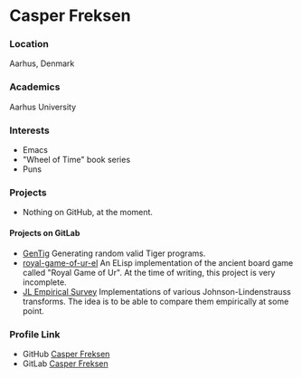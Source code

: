 # Casper Freksen

### Location

Aarhus, Denmark

### Academics

Aarhus University

### Interests

- Emacs
- "Wheel of Time" book series
- Puns

### Projects

- Nothing on GitHub, at the moment.

#### Projects on GitLab

- [GenTig](https://gitlab.com/cfreksen/gentig) Generating random valid
  Tiger programs.
- [royal-game-of-ur-el](https://gitlab.com/cfreksen/royal-game-of-ur-el)
  An ELisp implementation of the ancient board game called "Royal Game
  of Ur". At the time of writing, this project is very incomplete.
- [JL Empirical Survey](https://gitlab.au.dk/cfreksen/jl_empirical_survey) Implementations
  of various Johnson-Lindenstrauss transforms. The idea is to be able
  to compare them empirically at some point.

### Profile Link

- GitHub [Casper Freksen](https://github.com/cfreksen)
- GitLab [Casper Freksen](https://gitlab.com/cfreksen)
